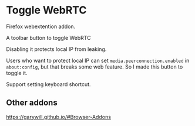 # Toggle WebRTC

Firefox webextention addon. 

A toolbar button to toggle WebRTC

Disabling it protects local IP from leaking.

Users who want to protect local IP can set `media.peerconnection.enabled` in `about:config`, but that breaks some web feature. So I made this button to toggle it.

Support setting keyboard shortcut.

## Other addons

https://garywill.github.io/#Browser-Addons
